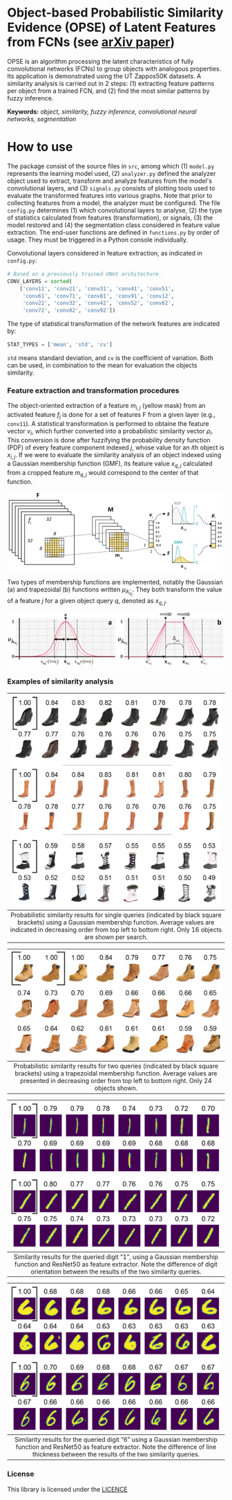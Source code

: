 # Object-based Probabilistic Similarity Evidence (OPSE) of Latent Features from FCNs (see [arXiv paper](https://www.privatelink.com))

OPSE is an algorithm processing the latent characteristics of fully convolutional networks (FCNs) to group objects with analogous properties. Its application is demonstrated using the UT Zappos50K datasets. A similarity analysis is carried out in 2 steps: (1) extracting feature patterns per object from a trained FCN, and (2) find the most similar patterns by fuzzy inference.

**Keywords:** _object, similarity, fuzzy inference, convolutional neural networks, segmentation_

# How to use
The package consist of the source files in `src`, among which (1) `model.py` represents the learning model used, (2) `analyzer.py` defined the analyzer object used to extract, transform and analyze features from the model's convolutional layers, and (3) `signals.py` consists of plotting tools used to evaluate the transformed features into various graphs.
Note that prior to collecting features from a model, the analyzer must be configured. The file `config.py` determines (1) which convolutional layers to analyse, (2) the type of statistics calculated from features (transformation), or signals, (3) the model restored and (4) the segmentation class considered in feature value extraction. The end-user functions are defined in `functions.py` by order of usage. They must be triggered in a Python console individually.

Convolutional layers considered in feature extraction, as indicated in `config.py`:
```python
# Based on a previously trained UNet architecture.
CONV_LAYERS = sorted(
    ['conv11', 'conv21', 'conv31', 'conv41', 'conv51',
     'conv61', 'conv71', 'conv81', 'conv91', 'conv12',
     'conv22', 'conv32', 'conv42', 'conv52', 'conv62',
     'conv72', 'conv82', 'conv92'])
```

The type of statistical transformation of the network features are indicated by:
```python
STAT_TYPES = ['mean', 'std', 'cv']
```
`std` means standard deviation, and `cv` is the coefficient of variation. Both can be used, in combination to the mean for evaluation the objects similarity.


### Feature extraction and transformation procedures
The object-oriented extraction of a feature $m_{i,j}$ (yellow mask) from an activated feature $f_j$ is done for a set of features F from a given layer (e.g., `conv11`). A statistical transformation is performed to obtaine the feature vector $v_i$, which further converted into a probabilistic similarity vector $ρ_i$. This conversion is done after fuzzifying the probability density function (PDF) of every feature component indexed $j$, whose value for an $i$th object is $x_{i,j}$. If we were to evaluate the similarity analysis of an object indexed using a Gaussian membership function (GMF), its feature value $x_{q,j}$ calculated from a cropped feature $m_{q,j}$ would correspond to the center of that function.

![Feature extraction to transformation](./figures/extract_procedure2.png)

Two types of membership functions are implemented, notably the Gaussian (a) and trapezoidal (b) functions written $μ_{A ̃_{u_j}}$. They both transform the value of a feature $j$ for a given object query $q$, denoted as $x_{q,j}$.

![Membership functions](./figures/mmb_functions2.png)

### Examples of similarity analysis
| ![Similarity analysis by one query](./figures/sim_analysis_1.png) |
|:--:|
| Probabilistic similarity results for single queries (indicated by black square brackets) using a Gaussian membership function. Average values are indicated in decreasing order from top left to bottom right. Only 16 objects are shown per search. |

| ![Similarity analysis by two queries](./figures/sim_analysis_2.png) |
|:--:|
| Probabilistic similarity results for two queries (indicated by black square brackets) using a trapezoidal membership function. Average values are presented in decreasing order from top left to bottom right. Only 24 objects shown. |

| ![Similarity analysis of digit 1](./figures/sim_digit_1.png) |
|:--:|
| Similarity results for the queried digit “1”, using a Gaussian membership function and ResNet50 as feature extractor. Note the difference of digit orientation between the results of the two similarity queries. |

| ![Similarity analysis of digit 6](./figures/sim_digit_2.png) |
|:--:|
| Similarity results for the queried digit “6” using a Gaussian membership function and ResNet50 as feature extractor. Note the difference of line thickness between the results of the two similarity queries. |

### License
This library is licensed under the [LICENCE](https://github.com/cjuliani/probabilistic-similarity-evidence-FCN/blob/master/LICENSE)
